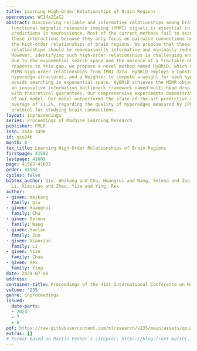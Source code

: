 ```yaml
---
title: Learning High-Order Relationships of Brain Regions
openreview: WC14xZIaC2
abstract: Discovering reliable and informative relationships among brain regions from
  functional magnetic resonance imaging (fMRI) signals is essential in phenotypic
  predictions in neuroscience. Most of the current methods fail to accurately characterize
  those interactions because they only focus on pairwise connections and overlook
  the high-order relationships of brain regions. We propose that these high-order
  relationships should be <em>maximally informative and minimally redundant</em> (MIMR).
  However, identifying such high-order relationships is challenging and under-explored
  due to the exponential search space and the absence of a tractable objective. In
  response to this gap, we propose a novel method named HyBRiD, which aims to extract
  MIMR high-order relationships from fMRI data. HyBRiD employs a Constructor to identify
  hyperedge structures, and a Weighter to compute a weight for each hyperedge, which
  avoids searching in exponential space. HyBRiD achieves the MIMR objective through
  an innovative information bottleneck framework named multi-head drop-bottleneck
  with theoretical guarantees. Our comprehensive experiments demonstrate the effectiveness
  of our model. Our model outperforms the state-of-the-art predictive model by an
  average of 11.2%, regarding the quality of hyperedges measured by CPM, a standard
  protocol for studying brain connections.
layout: inproceedings
series: Proceedings of Machine Learning Research
publisher: PMLR
issn: 2640-3498
id: qiu24b
month: 0
tex_title: Learning High-Order Relationships of Brain Regions
firstpage: 41582
lastpage: 41603
page: 41582-41603
order: 41582
cycles: false
bibtex_author: Qiu, Weikang and Chu, Huangrui and Wang, Selena and Zuo, Haolan and
  Li, Xiaoxiao and Zhao, Yize and Ying, Rex
author:
- given: Weikang
  family: Qiu
- given: Huangrui
  family: Chu
- given: Selena
  family: Wang
- given: Haolan
  family: Zuo
- given: Xiaoxiao
  family: Li
- given: Yize
  family: Zhao
- given: Rex
  family: Ying
date: 2024-07-08
address:
container-title: Proceedings of the 41st International Conference on Machine Learning
volume: '235'
genre: inproceedings
issued:
  date-parts:
  - 2024
  - 7
  - 8
pdf: https://raw.githubusercontent.com/mlresearch/v235/main/assets/qiu24b/qiu24b.pdf
extras: []
# Format based on Martin Fenner's citeproc: https://blog.front-matter.io/posts/citeproc-yaml-for-bibliographies/
---
```

